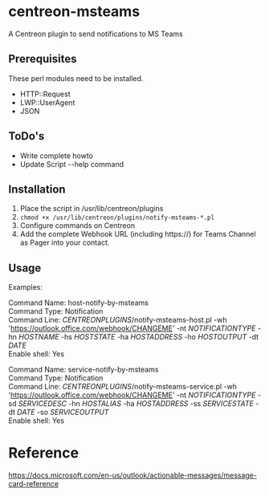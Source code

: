 # centreon-msteams
A Centreon plugin to send notifications to MS Teams


## Prerequisites

These perl modules need to be installed.

 - HTTP::Request
 - LWP::UserAgent
 - JSON


## ToDo's
  - Write complete howto
  - Update Script --help command


## Installation

1. Place the script in /usr/lib/centreon/plugins
2. `chmod +x /usr/lib/centreon/plugins/notify-msteams-*.pl`
3. Configure commands on Centreon
4. Add the complete Webhook URL (including https://) for Teams Channel as Pager into your contact.


## Usage

Examples:

Command Name: host-notify-by-msteams  
Command Type: Notification  
Command Line: $CENTREONPLUGINS$/notify-msteams-host.pl -wh 'https://outlook.office.com/webhook/CHANGEME' -nt $NOTIFICATIONTYPE$ -hn $HOSTNAME$ -hs $HOSTSTATE$ -ha $HOSTADDRESS$ -ho $HOSTOUTPUT$ -dt $DATE$  
Enable shell: Yes  

Command Name: service-notify-by-msteams  
Command Type: Notification  
Command Line: $CENTREONPLUGINS$/notify-msteams-service.pl -wh 'https://outlook.office.com/webhook/CHANGEME' -nt $NOTIFICATIONTYPE$ -sd $SERVICEDESC$ -hn $HOSTALIAS$ -ha $HOSTADDRESS$ -ss $SERVICESTATE$ -dt $DATE$ -so $SERVICEOUTPUT$  
Enable shell: Yes  


# Reference

https://docs.microsoft.com/en-us/outlook/actionable-messages/message-card-reference
